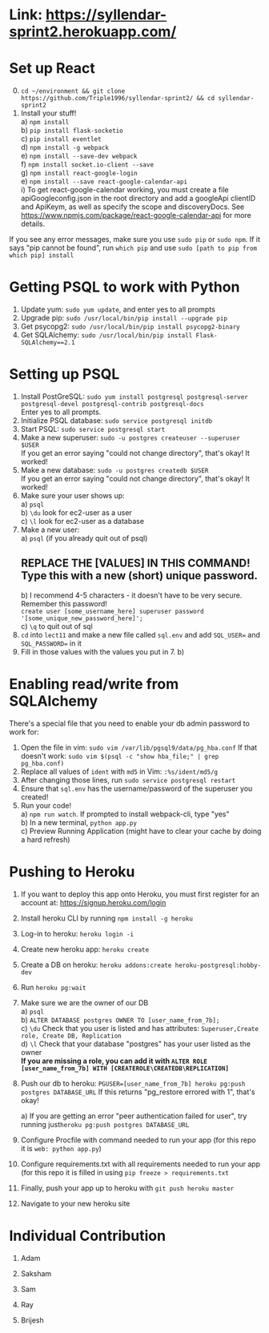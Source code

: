 # Link: https://syllendar-sprint2.herokuapp.com/


# Set up React  
0. `cd ~/environment && git clone https://github.com/Triple1996/syllendar-sprint2/ && cd syllendar-sprint2`    
1. Install your stuff!    
  a) `npm install`    
  b) `pip install flask-socketio`    
  c) `pip install eventlet`    
  d) `npm install -g webpack`    
  e) `npm install --save-dev webpack`    
  f) `npm install socket.io-client --save`    
  g) `npm install react-google-login`   
  e) `npm install --save react-google-calendar-api`   
      i) To get react-google-calendar working, you must create a file apiGoogleconfig.json in the root directory and add a googleApi clientID and ApiKeym, as well as specify the scope and discoveryDocs. See https://www.npmjs.com/package/react-google-calendar-api for more details.    
    
If you see any error messages, make sure you use `sudo pip` or `sudo npm`. If it says "pip cannot be found", run `which pip` and use `sudo [path to pip from which pip] install`  
  
  
# Getting PSQL to work with Python  
1. Update yum: `sudo yum update`, and enter yes to all prompts    
2. Upgrade pip: `sudo /usr/local/bin/pip install --upgrade pip`  
3. Get psycopg2: `sudo /usr/local/bin/pip install psycopg2-binary`    
4. Get SQLAlchemy: `sudo /usr/local/bin/pip install Flask-SQLAlchemy==2.1`    
  
  
# Setting up PSQL  
1. Install PostGreSQL: `sudo yum install postgresql postgresql-server postgresql-devel postgresql-contrib postgresql-docs`    
    Enter yes to all prompts.    
2. Initialize PSQL database: `sudo service postgresql initdb`    
3. Start PSQL: `sudo service postgresql start`    
4. Make a new superuser: `sudo -u postgres createuser --superuser $USER`    
    If you get an error saying "could not change directory", that's okay! It worked!  
5. Make a new database: `sudo -u postgres createdb $USER`    
        If you get an error saying "could not change directory", that's okay! It worked!  
6. Make sure your user shows up:    
    a) `psql`    
    b) `\du` look for ec2-user as a user    
    c) `\l` look for ec2-user as a database    
7. Make a new user:    
    a) `psql` (if you already quit out of psql)    
    ## REPLACE THE [VALUES] IN THIS COMMAND! Type this with a new (short) unique password.   
    b) I recommend 4-5 characters - it doesn't have to be very secure. Remember this password!  
        `create user [some_username_here] superuser password '[some_unique_new_password_here]';`    
    c) `\q` to quit out of sql    
8. `cd` into `lect11` and make a new file called `sql.env` and add `SQL_USER=` and `SQL_PASSWORD=` in it  
9. Fill in those values with the values you put in 7. b)  
  
  
# Enabling read/write from SQLAlchemy  
There's a special file that you need to enable your db admin password to work for:  
1. Open the file in vim: `sudo vim /var/lib/pgsql9/data/pg_hba.conf`
If that doesn't work: `sudo vim $(psql -c "show hba_file;" | grep pg_hba.conf)`  
2. Replace all values of `ident` with `md5` in Vim: `:%s/ident/md5/g`  
3. After changing those lines, run `sudo service postgresql restart`  
4. Ensure that `sql.env` has the username/password of the superuser you created!  
5. Run your code!    
  a) `npm run watch`. If prompted to install webpack-cli, type "yes"    
  b) In a new terminal, `python app.py`    
  c) Preview Running Application (might have to clear your cache by doing a hard refresh)    
  

# Pushing to Heroku
1. If you want to deploy this app onto Heroku, you must first register for an account at: https://signup.heroku.com/login   
2. Install heroku CLI by running `npm install -g heroku`    
3. Log-in to heroku: `heroku login -i`    
4. Create new heroku app:  `heroku create`    
5. Create a DB on heroku: `heroku addons:create heroku-postgresql:hobby-dev`    
6. Run `heroku pg:wait`   
7. Make sure we are the owner of our DB   
    a) `psql`    
    b) `ALTER DATABASE postgres OWNER TO [user_name_from_7b];`  
    c) `\du` Check that you user is listed and has attributes: `Superuser,Create role, Create DB, Replication`    
    d) `\l` Check that your database "postgres" has your user listed as the owner   
    **If you are missing a role, you can add it with `ALTER ROLE [user_name_from_7b] WITH [CREATEROLE\CREATEDB\REPLICATION]`**

8. Push our db to heroku: `PGUSER=[user_name_from_7b] heroku pg:push postgres DATABASE_URL` If this returns "pg_restore errored with 1", that's okay!   

    a) If you are getting an error "peer authentication failed for user", try running just`heroku pg:push postgres DATABASE_URL`    
  
9. Configure Procfile with command needed to run your app (for this repo it is `web: python app.py`)    
10. Configure requirements.txt with all requirements needed to run your app (for this repo it is filled in using `pip freeze > requirements.txt`    
11. Finally, push your app up to heroku with `git push heroku master`   

12. Navigate to your new heroku site    

# Individual Contribution

1. Adam

2. Saksham

3. Sam

4. Ray

5. Brijesh


